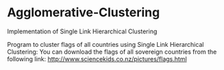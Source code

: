 # Agglomerative-Clustering
Implementation of Single Link Hierarchical Clustering

Program to cluster flags of all countries using Single Link Hierarchical Clustering:
You can download the flags of all sovereign countries from the following link:
http://www.sciencekids.co.nz/pictures/flags.html

